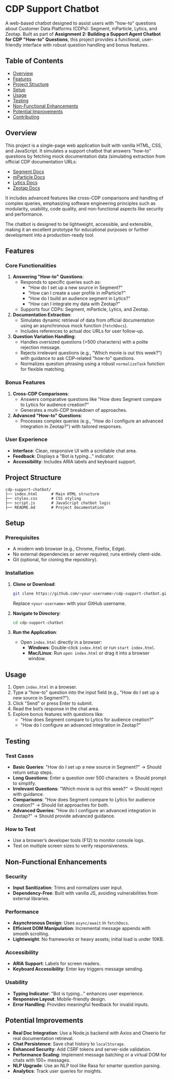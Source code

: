 # CDP Support Chatbot

A web-based chatbot designed to assist users with "how-to" questions about Customer Data Platforms (CDPs): Segment, mParticle, Lytics, and Zeotap. Built as part of **Assignment 2: Building a Support Agent Chatbot for CDP "How-to" Questions**, this project provides a functional, user-friendly interface with robust question handling and bonus features.

## Table of Contents
- [Overview](#overview)
- [Features](#features)
- [Project Structure](#project-structure)
- [Setup](#setup)
- [Usage](#usage)
- [Testing](#testing)
- [Non-Functional Enhancements](#non-functional-enhancements)
- [Potential Improvements](#potential-improvements)
- [Contributing](#contributing)

## Overview
This project is a single-page web application built with vanilla HTML, CSS, and JavaScript. It simulates a support chatbot that answers "how-to" questions by fetching mock documentation data (simulating extraction from official CDP documentation URLs: 
- [Segment Docs](https://segment.com/docs/)
- [mParticle Docs](https://docs.mparticle.com/)
- [Lytics Docs](https://docs.lytics.com/)
- [Zeotap Docs](https://docs.zeotap.com/home/en-us/)

It includes advanced features like cross-CDP comparisons and handling of complex queries, emphasizing software engineering principles such as modularity, usability, code quality, and non-functional aspects like security and performance.

The chatbot is designed to be lightweight, accessible, and extensible, making it an excellent prototype for educational purposes or further development into a production-ready tool.

## Features
### Core Functionalities
1. **Answering "How-to" Questions**:
   - Responds to specific queries such as:
     - "How do I set up a new source in Segment?"
     - "How can I create a user profile in mParticle?"
     - "How do I build an audience segment in Lytics?"
     - "How can I integrate my data with Zeotap?"
   - Supports four CDPs: Segment, mParticle, Lytics, and Zeotap.
2. **Documentation Extraction**:
   - Simulates dynamic retrieval of data from official documentation using an asynchronous mock function (`fetchDocs`).
   - Includes references to actual doc URLs for user follow-up.
3. **Question Variation Handling**:
   - Handles oversized questions (>500 characters) with a polite rejection message.
   - Rejects irrelevant questions (e.g., "Which movie is out this week?") with guidance to ask CDP-related "how-to" questions.
   - Normalizes question phrasing using a robust `normalizeTask` function for flexible matching.

### Bonus Features
1. **Cross-CDP Comparisons**:
   - Answers comparative questions like "How does Segment compare to Lytics for audience creation?"
   - Generates a multi-CDP breakdown of approaches.
2. **Advanced "How-to" Questions**:
   - Processes complex queries (e.g., "How do I configure an advanced integration in Zeotap?") with tailored responses.

### User Experience
- **Interface**: Clean, responsive UI with a scrollable chat area.
- **Feedback**: Displays a "Bot is typing..." indicator.
- **Accessibility**: Includes ARIA labels and keyboard support.

## Project Structure
```
cdp-support-chatbot/
├── index.html      # Main HTML structure
├── styles.css      # CSS styling
├── script.js       # JavaScript chatbot logic
├── README.md       # Project documentation
```

## Setup
### Prerequisites
- A modern web browser (e.g., Chrome, Firefox, Edge).
- No external dependencies or server required; runs entirely client-side.
- Git (optional, for cloning the repository).

### Installation
1. **Clone or Download**:
   ```bash
   git clone https://github.com/<your-username>/cdp-support-chatbot.git
   ```
   Replace `<your-username>` with your GitHub username.

2. **Navigate to Directory**:
   ```bash
   cd cdp-support-chatbot
   ```

3. **Run the Application**:
   - Open `index.html` directly in a browser:
     - **Windows**: Double-click `index.html` or run `start index.html`.
     - **Mac/Linux**: Run `open index.html` or drag it into a browser window.

## Usage
1. Open `index.html` in a browser.
2. Type a "how-to" question into the input field (e.g., "How do I set up a new source in Segment?").
3. Click "Send" or press Enter to submit.
4. Read the bot’s response in the chat area.
5. Explore bonus features with questions like:
   - "How does Segment compare to Lytics for audience creation?"
   - "How do I configure an advanced integration in Zeotap?"

## Testing
### Test Cases
- **Basic Queries**: "How do I set up a new source in Segment?" → Should return setup steps.
- **Long Questions**: Enter a question over 500 characters → Should prompt to simplify.
- **Irrelevant Questions**: "Which movie is out this week?" → Should reject with guidance.
- **Comparisons**: "How does Segment compare to Lytics for audience creation?" → Should list approaches for both.
- **Advanced Queries**: "How do I configure an advanced integration in Zeotap?" → Should provide advanced guidance.

### How to Test
- Use a browser’s developer tools (F12) to monitor console logs.
- Test on multiple screen sizes to verify responsiveness.

## Non-Functional Enhancements
### Security
- **Input Sanitization**: Trims and normalizes user input.
- **Dependency-Free**: Built with vanilla JS, avoiding vulnerabilities from external libraries.

### Performance
- **Asynchronous Design**: Uses `async/await` in `fetchDocs`.
- **Efficient DOM Manipulation**: Incremental message appends with smooth scrolling.
- **Lightweight**: No frameworks or heavy assets; initial load is under 10KB.

### Accessibility
- **ARIA Support**: Labels for screen readers.
- **Keyboard Accessibility**: Enter key triggers message sending.

### Usability
- **Typing Indicator**: "Bot is typing..." enhances user experience.
- **Responsive Layout**: Mobile-friendly design.
- **Error Handling**: Provides meaningful feedback for invalid inputs.

## Potential Improvements
- **Real Doc Integration**: Use a Node.js backend with Axios and Cheerio for real documentation retrieval.
- **Chat Persistence**: Save chat history to `localStorage`.
- **Enhanced Security**: Add CSRF tokens and server-side validation.
- **Performance Scaling**: Implement message batching or a virtual DOM for chats with 100+ messages.
- **NLP Upgrade**: Use an NLP tool like Rasa for smarter question parsing.
- **Analytics**: Track user queries for insights.
